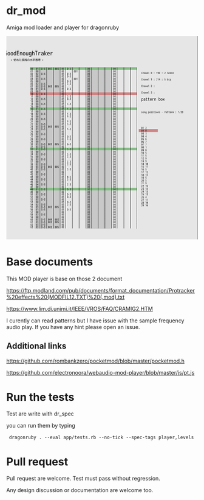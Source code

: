 # dr_mod
Amiga mod loader and player for dragonruby

![main_screen](./readme_files/001_main_screen.png)

# Base documents

This MOD player is base on those 2 document

https://ftp.modland.com/pub/documents/format_documentation/Protracker%20effects%20(MODFIL12.TXT)%20(.mod).txt

https://www.lim.di.unimi.it/IEEE/VROS/FAQ/CRAMIG2.HTM

I curently can read patterns but I have issue with the sample frequency audio play.
If you have any hint please open an issue.

## Additional links

https://github.com/rombankzero/pocketmod/blob/master/pocketmod.h

https://github.com/electronoora/webaudio-mod-player/blob/master/js/pt.js

# Run the tests

Test are write with dr_spec

you can run them by typing

```
 dragonruby . --eval app/tests.rb --no-tick --spec-tags player,levels
```

# Pull request

Pull request are welcome.
Test must pass without regression.

Any design discussion or documentation are welcome too.
